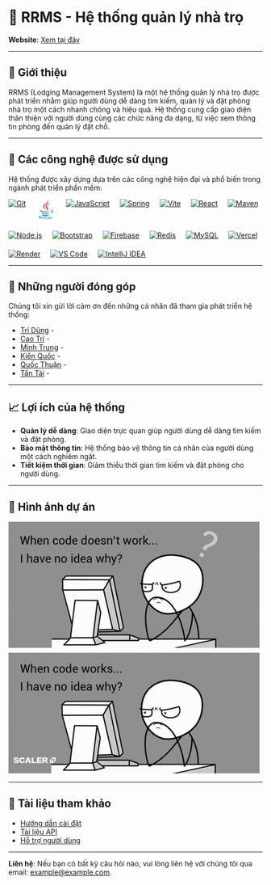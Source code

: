 # 🏡 RRMS - Hệ thống quản lý nhà trọ

**Website**: [Xem tại đây](https://rrms.vercel.app)

---

## 📖 Giới thiệu

RRMS (Lodging Management System) là một hệ thống quản lý nhà trọ được phát triển nhằm giúp người dùng dễ dàng tìm kiếm, quản lý và đặt phòng nhà trọ một cách nhanh chóng và hiệu quả. Hệ thống cung cấp giao diện thân thiện với người dùng cùng các chức năng đa dạng, từ việc xem thông tin phòng đến quản lý đặt chỗ.

---

## 🚀 Các công nghệ được sử dụng

Hệ thống được xây dựng dựa trên các công nghệ hiện đại và phổ biến trong ngành phát triển phần mềm:

<p align="center" style="display: flex; flex-wrap: wrap; gap: 20px;">
  <a href="https://git-scm.com/" target="_blank" rel="noreferrer">
    <img src="https://www.vectorlogo.zone/logos/github/github-icon.svg" alt="Git" width="40" height="40"/>
  </a>
  <a href="https://www.java.com" target="_blank" rel="noreferrer">
    <img src="https://raw.githubusercontent.com/devicons/devicon/master/icons/java/java-original.svg" alt="Java" width="40" height="40"/>
  </a>
  <a href="https://www.javascript.com/" target="_blank" rel="noreferrer">
    <img src="https://upload.vectorlogo.zone/logos/javascript/images/239ec8a4-163e-4792-83b6-3f6d96911757.svg" alt="JavaScript" width="40" height="40"/>
  </a>
  <a href="https://spring.io/" target="_blank" rel="noreferrer">
    <img src="https://www.vectorlogo.zone/logos/springio/springio-icon.svg" alt="Spring" width="40" height="40"/>
  </a>
  <a href="https://vitejs.dev/" target="_blank" rel="noreferrer">
    <img src="https://www.vectorlogo.zone/logos/vitejsdev/vitejsdev-icon.svg" alt="Vite" width="40" height="40"/>
  </a>
  <a href="https://react.dev/" target="_blank" rel="noreferrer">
    <img src="https://www.vectorlogo.zone/logos/reactjs/reactjs-icon.svg" alt="React" width="40" height="40"/>
  </a>
  <a href="https://maven.apache.org/" target="_blank" rel="noreferrer">
    <img src="https://www.vectorlogo.zone/logos/apache_maven/apache_maven-icon.svg" alt="Maven" width="40" height="40"/>
  </a>
  <a href="https://nodejs.org/en" target="_blank" rel="noreferrer">
    <img src="https://www.vectorlogo.zone/logos/nodejs/nodejs-icon.svg" alt="Node.js" width="40" height="40"/>
  </a>
  <a href="https://getbootstrap.com/" target="_blank" rel="noreferrer">
    <img src="https://upload.vectorlogo.zone/logos/getbootstrap/images/987f8f6c-263a-47b1-a85d-853cfca215d9.svg" alt="Bootstrap" width="40" height="40"/>
  </a>
  <a href="https://firebase.google.com/" target="_blank" rel="noreferrer">
    <img src="https://www.vectorlogo.zone/logos/firebase/firebase-icon.svg" alt="Firebase" width="40" height="40"/>
  </a>
  <a href="https://redis.io/" target="_blank" rel="noreferrer">
    <img src="https://www.vectorlogo.zone/logos/redis/redis-icon.svg" alt="Redis" width="40" height="40"/>
  </a>
  <a href="https://www.mysql.com/" target="_blank" rel="noreferrer">
    <img src="https://www.vectorlogo.zone/logos/mysql/mysql-icon.svg" alt="MySQL" width="40" height="40"/>
  </a>
  <a href="https://vercel.com/" target="_blank" rel="noreferrer">
    <img src="https://assets.vercel.com/image/upload/front/favicon/vercel/180x180.png" alt="Vercel" width="40" height="40"/>
  </a>
  <a href="https://render.com/" target="_blank" rel="noreferrer">
    <img src="https://global.discourse-cdn.com/business6/uploads/render/original/2X/1/11352202c8503f736bea5efb59684f678d7c860c.svg" alt="Render" width="40" height="40"/>
  </a>
  <a href="https://code.visualstudio.com/" target="_blank" rel="noreferrer">
    <img src="https://www.vectorlogo.zone/logos/visualstudio_code/visualstudio_code-icon.svg" alt="VS Code" width="40" height="40"/>
  </a>
  <a href="https://www.jetbrains.com/idea/" target="_blank" rel="noreferrer">
    <img src="https://upload.wikimedia.org/wikipedia/commons/thumb/9/9c/IntelliJ_IDEA_Icon.svg/768px-IntelliJ_IDEA_Icon.svg.png" alt="IntelliJ IDEA" width="40" height="40"/>
  </a>
</p>

---

## 👥 Những người đóng góp

Chúng tôi xin gửi lời cảm ơn đến những cá nhân đã tham gia phát triển hệ thống:

- [Trí Dũng](https://github.com/tridung778) -
- [Cao Trí](https://github.com/trivu2004) -
- [Minh Trung](https://github.com/chauminhtrung) -
- [Kiến Quốc](https://github.com/KienQuocVn) -
- [Quốc Thuận](https://github.com/thuanquoctr) -
- [Tấn Tài](https://github.com/trivu2004) -

---

## 📈 Lợi ích của hệ thống

- **Quản lý dễ dàng**: Giao diện trực quan giúp người dùng dễ dàng tìm kiếm và đặt phòng.
- **Bảo mật thông tin**: Hệ thống bảo vệ thông tin cá nhân của người dùng một cách nghiêm ngặt.
- **Tiết kiệm thời gian**: Giảm thiểu thời gian tìm kiếm và đặt phòng cho người dùng.

---

## 🎨 Hình ảnh dự án

![Tổng quan dự án](image.png)

---

## 📄 Tài liệu tham khảo

- [Hướng dẫn cài đặt](link_to_installation_guide)
- [Tài liệu API](link_to_api_documentation)
- [Hỗ trợ người dùng](link_to_user_support)

---

**Liên hệ**: Nếu bạn có bất kỳ câu hỏi nào, vui lòng liên hệ với chúng tôi qua email: example@example.com.
